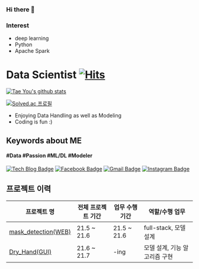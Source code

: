 <div align=center>

</div>

### Hi there 👋


### Interest
- deep learning
- Python
- Apache Spark
<!-- <div align=center> -->


# **Data Scientist** [![Hits](https://hits.seeyoufarm.com/api/count/incr/badge.svg?url=https%3A%2F%2Fgithub.com%2Fzzsza)](https://hits.yws1502.com) 
  [![Tae You's github stats](https://github-readme-stats.vercel.app/api?username=yws1502)](https://github.com/yws1502/github-readme-stats)

[![Solved.ac
프로필](http://mazassumnida.wtf/api/v2/generate_badge?boj=yws1502)](https://solved.ac/yes1502)


- Enjoying Data Handling as well as Modeling
- Coding is fun :)

## **Keywords about ME**

####  #Data #Passion #ML/DL #Modeler

  [![Tech Blog Badge](http://img.shields.io/badge/-Tech%20blog-black?style=flat-square&logo=github&link=https://shoman2.github.io/)](https://shoman2.github.io/) [![Facebook Badge](https://img.shields.io/badge/facebook-1877f2?style=flat-square&logo=facebook&logoColor=white&link=https://www.facebook.com/tae.y.kim.56)](https://www.facebook.com/tae.y.kim.56) [![Gmail Badge](https://img.shields.io/badge/Gmail-d14836?style=flat-square&logo=Gmail&logoColor=white&link=mailto:kimtaeyou0923@gmail.com)](mailto:kimtaeyou0923@gmail.com)
[![Instagram Badge](https://img.shields.io/badge/-Instagram-dd2a7b?style=flat-square&logo=instagram&logoColor=white&link=https://www.instagram.com/ttest/)](https://www.instagram.com/aa/) 
## 프로젝트 이력
| 프로젝트 명 | 전체 프로젝트 기간 | 업무 수행 기간 | 역할/수행 업무 |
| -- | -- | -- | --|
| [mask_detection(WEB)](https://github.com/Slangoij/SideProj.-Mask_Detection) | 21.5 ~ 21.6 | 21.5 ~ 21.6 | full-stack, 모델 설계 |
| [Dry_Hand(GUI)](https://github.com/Slangoij/PlayData_Final_Project) | 21.6 ~ 21.7 | -ing | 모델 설계, 기능 알고리즘 구현 |



<!-- **yws1502/yws1502** is a ✨ _special_ ✨ repository because its `README.md` (this file) appears on your GitHub profile.

Here are some ideas to get you started:

- 🔭 I’m currently working on ...
- 🌱 I’m currently learning ...
- 👯 I’m looking to collaborate on ...
- 🤔 I’m looking for help with ...
- 💬 Ask me about ...
- 📫 How to reach me: ...
- 😄 Pronouns: ...
- ⚡ Fun fact: ... -->

